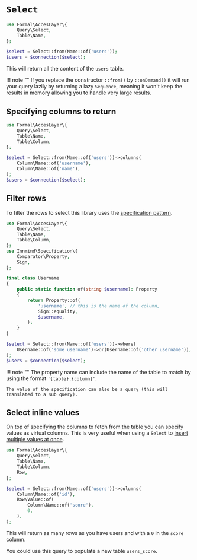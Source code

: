 # `Select`

```php
use Formal\AccesLayer\{
    Query\Select,
    Table\Name,
};

$select = Select::from(Name::of('users'));
$users = $connection($select);
```

This will return all the content of the `users` table.

!!! note ""
    If you replace the constructor `::from()` by `::onDemand()` it will run your query lazily by returning a lazy `Sequence`, meaning it won't keep the results in memory allowing you to handle very large results.

## Specifying columns to return

```php
use Formal\AccesLayer\{
    Query\Select,
    Table\Name,
    Table\Column,
};

$select = Select::from(Name::of('users'))->columns(
    Column\Name::of('username'),
    Column\Name::of('name'),
);
$users = $connection($select);
```

## Filter rows

To filter the rows to select this library uses the [specification pattern](https://github.com/innmind/specification).

```php
use Formal\AccesLayer\{
    Query\Select,
    Table\Name,
    Table\Column,
};
use Innmind\Specification\{
    Comparator\Property,
    Sign,
};

final class Username
{
    public static function of(string $username): Property
    {
        return Property::of(
            'username', // this is the name of the column,
            Sign::equality,
            $username,
        );
    }
}

$select = Select::from(Name::of('users'))->where(
    Username::of('some username')->or(Username::of('other username')),
);
$users = $connection($select);
```

!!! note ""
    The property name can include the name of the table to match by using the format `'{table}.{column}'`.

    The value of the specification can also be a query (this will translated to a sub query).

## Select inline values

On top of specifying the columns to fetch from the table you can specify values as virtual columns. This is very useful when using a `Select` to [insert multiple values at once](insert.md#select-insert).

```php
use Formal\AccesLayer\{
    Query\Select,
    Table\Name,
    Table\Column,
    Row,
};

$select = Select::from(Name::of('users'))->columns(
    Column\Name::of('id'),
    Row\Value::of(
        Column\Name::of('score'),
        0,
    ),
);
```

This will return as many rows as you have users and with a `0` in the `score` column.

You could use this query to populate a new table `users_score`.
